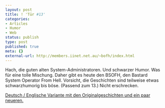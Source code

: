 ```yaml
---
layout: post
title: ! 'Tür #13'
categories:
- Articles
- Humor
- Web
status: publish
type: post
published: true
meta: {}
external-url: http://members.iinet.net.au/~bofh/index.html
---
```

Hach, die guten alten System-Administratoren. Und schwarzer Humor. Was für eine tolle Mischung. Daher gibt es heute den BSOFH, den Bastard System Operator From Hell. Vorsicht, die Geschichten sind teilweise etwas schwarzhumorig bis böse. (Passend zum 13.) Nicht erschrecken.

<a href="http://rrzs42.uni-regensburg.de/edmund/operator/">Deutsch / Englische Variante mit den Originalgeschichten und ein paar neueren.</a>
